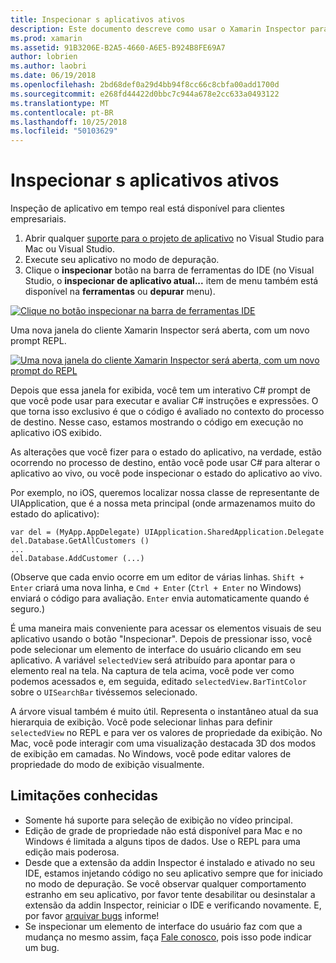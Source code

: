 ```yaml
---
title: Inspecionar s aplicativos ativos
description: Este documento descreve como usar o Xamarin Inspector para inspecionar os aplicativos. Ele também discute as limitações da ferramenta Xamarin Inspector.
ms.prod: xamarin
ms.assetid: 91B3206E-B2A5-4660-A6E5-B924B8FE69A7
author: lobrien
ms.author: laobri
ms.date: 06/19/2018
ms.openlocfilehash: 2bd68def0a29d4bb94f8cc66c8cbfa00add1700d
ms.sourcegitcommit: e268fd44422d0bbc7c944a678e2cc633a0493122
ms.translationtype: MT
ms.contentlocale: pt-BR
ms.lasthandoff: 10/25/2018
ms.locfileid: "50103629"
---
```

# <a name="inspecting-live-applications"></a>Inspecionar s aplicativos ativos

Inspeção de aplicativo em tempo real está disponível para clientes empresariais.

1. Abrir qualquer [suporte para o projeto de aplicativo](~/tools/inspector/install.md#supported-platforms) no Visual Studio para Mac ou Visual Studio.
1. Execute seu aplicativo no modo de depuração.
1. Clique o **inspecionar** botão na barra de ferramentas do IDE (no Visual Studio, o **inspecionar de aplicativo atual...**  item de menu também está disponível na **ferramentas** ou **depurar** menu).

[![](inspect-images/mac-heres-the-button.png "Clique no botão inspecionar na barra de ferramentas IDE")](inspect-images/mac-heres-the-button.png#lightbox)

Uma nova janela do cliente Xamarin Inspector será aberta, com um novo prompt REPL.

[![](inspect-images/inspector-0.7.0-map-inspect-small.png "Uma nova janela do cliente Xamarin Inspector será aberta, com um novo prompt do REPL")](inspect-images/inspector-0.7.0-map-inspect.png#lightbox)

Depois que essa janela for exibida, você tem um interativo C# prompt de que você pode usar para executar e avaliar C# instruções e expressões. O que torna isso exclusivo é que o código é avaliado no contexto do processo de destino. Nesse caso, estamos mostrando o código em execução no aplicativo iOS exibido.

As alterações que você fizer para o estado do aplicativo, na verdade, estão ocorrendo no processo de destino, então você pode usar C# para alterar o aplicativo ao vivo, ou você pode inspecionar o estado do aplicativo ao vivo.

Por exemplo, no iOS, queremos localizar nossa classe de representante de UIApplication, que é a nossa meta principal (onde armazenamos muito do estado do aplicativo):

    var del = (MyApp.AppDelegate) UIApplication.SharedApplication.Delegate
    del.Database.GetAllCustomers ()
    ...
    del.Database.AddCustomer (...)

(Observe que cada envio ocorre em um editor de várias linhas. `Shift + Enter` criará uma nova linha, e `Cmd + Enter` (`Ctrl + Enter` no Windows) enviará o código para avaliação. `Enter` envia automaticamente quando é seguro.)

É uma maneira mais conveniente para acessar os elementos visuais de seu aplicativo usando o botão "Inspecionar". Depois de pressionar isso, você pode selecionar um elemento de interface do usuário clicando em seu aplicativo. A variável `selectedView` será atribuído para apontar para o elemento real na tela. Na captura de tela acima, você pode ver como podemos acessados e, em seguida, editado `selectedView.BarTintColor` sobre o `UISearchBar` tivéssemos selecionado.

A árvore visual também é muito útil. Representa o instantâneo atual da sua hierarquia de exibição. Você pode selecionar linhas para definir `selectedView` no REPL e para ver os valores de propriedade da exibição. No Mac, você pode interagir com uma visualização destacada 3D dos modos de exibição em camadas. No Windows, você pode editar valores de propriedade do modo de exibição visualmente.

## <a name="known-limitations"></a>Limitações conhecidas

 - Somente há suporte para seleção de exibição no vídeo principal.
 - Edição de grade de propriedade não está disponível para Mac e no Windows é limitada a alguns tipos de dados. Use o REPL para uma edição mais poderosa.
 - Desde que a extensão da addin Inspector é instalado e ativado no seu IDE, estamos injetando código no seu aplicativo sempre que for iniciado no modo de depuração. Se você observar qualquer comportamento estranho em seu aplicativo, por favor tente desabilitar ou desinstalar a extensão da addin Inspector, reiniciar o IDE e verificando novamente. E, por favor [arquivar bugs](~/tools/inspector/install.md#reporting-bugs) informe!
 - Se inspecionar um elemento de interface do usuário faz com que a mudança no mesmo assim, faça [Fale conosco](~/tools/inspector/install.md#reporting-bugs), pois isso pode indicar um bug.

